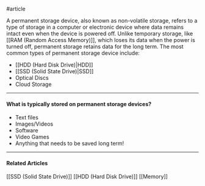 #article 

  A permanent storage device, also known as non-volatile storage, refers to a type of storage in a computer or electronic device where data remains intact even when the device is powered off. Unlike temporary storage, like [[RAM (Random Access Memory)]], which loses its data when the power is turned off, permanent storage retains data for the long term. The most common types of permanent storage device include:
  * [[HDD (Hard Disk Drive)|HDD]]
  * [[SSD (Solid State Drive)|SSD]]
  * Optical Discs
  * Cloud Storage

---
#### What is typically stored on permanent storage devices?

* Text files
* Images/Videos
* Software
* Video Games
* Anything that needs to be saved long term!

---
#### Related Articles

[[SSD (Solid State Drive)]]
[[HDD (Hard Disk Drive)]]
[[Memory]]

